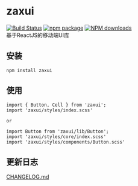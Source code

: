 # zaxui
  [![Build Status](https://www.travis-ci.org/JeromeLin/zaxui.svg?branch=master)](https://www.travis-ci.org/JeromeLin/zaxui)
  [![npm package](https://img.shields.io/npm/v/zaxui.svg?style=flat-square)](https://www.npmjs.org/package/zaxui)
  [![NPM downloads](http://img.shields.io/npm/dm/zaxui.svg?style=flat-square)](https://npmjs.org/package/zaxui)  
  基于ReactJS的移动端UI库
  
## 安装
```
npm install zaxui
```
## 使用
```
import { Button, Cell } from 'zaxui';
import 'zaxui/styles/index.scss'

or

import Button from 'zaxui/lib/Button';
import 'zaxui/styles/core/index.scss'
import 'zaxui/styles/components/Button.scss'
```

## 更新日志
[CHANGELOG.md](https://github.com/JeromeLin/zaxui/blob/master/CHANGELOG.md)

